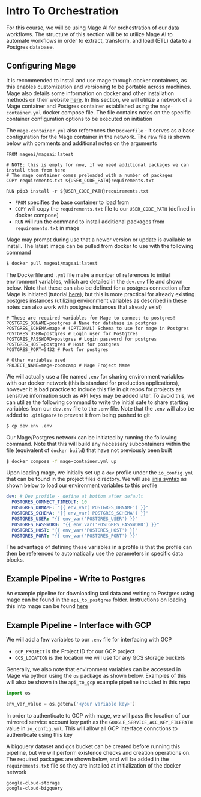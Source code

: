 # Intro To Orchestration

 For this course, we will be using Mage AI for orchestration of our data workflows. The structure of this section will be to utilize Mage AI to automate workflows in order to extract, transform, and load (ETL) data to a Postgres database.
 
 <!-- ## What is Orchestration?

 Orchestration can be defined as "a process of dependency management facilitated through automation". The data orchestrator can manage the following aspects of data pipelines:
 * Scheduling
 * Triggering
 * Monitoring
 * Resource Allocation

 Data workflows are built up via sequential steps. In Mage AI terms:
 * Steps = Tasks to be performed
 * Workflows = DAGs (Directed acyclic graphs)

 A good orchestrator handles:
 * Workflow management
 * Automation
 * Error handling
 * Data recovery
 * Monitoring + Alerting on failures
 * Resource optimization
 * Observability (visibility into every part of data pipeline)
 * Debugging of data pipelines
 * Compliance, auditing, logging

## What is Mage?

Mage is an open source pipeline tool for transforming and integrating data.

Structure:
* Projects (like a github repo, contains all the code for project)
* Pieplines (these are like DAGs)
  * Workflow that executes some data operation
  * Contains blocks written in Python, SQL, R, etc.
* Blocks (these are what make up transformations)
  * Represented as .yml files
  * Dependencies are managed through Mage
  * Can utilize blocks in many different pipelines within a project
* These Export, Transform, and Load data

Blocks are independent entities that are testable on their own. Key features of engineering best practices include:
* In line testing + debugging
* Notebook style formatting
* Transofmration in one place
* Porting to DBT
* Streaming
* DAGs without duplicate functions

## Structure of a Mage Block

* Imports: packages needed
* Decorator: describes what type of function is being executed
* Function: executes an operation that returns a dataframe
    * Only thing that will return data ran when a block is executed
* Test/Assertion: will be executed on the result of the test
    * @test is the decorator for this -->

## Configuring Mage

It is recommended to install and use mage through docker containers, as this enables customization and versioning to be portable across machines. Mage also details some information on docker and other installation methods on their website [here](https://docs.mage.ai/getting-started/setup#docker-compose-template). In this section, we will utilize a network of a Mage container and Postgres container established using the `mage-container.yml` docker compose file. The file contains notes on the specific container configuration options to be executed on initiation

The `mage-container.yml` also references the `Dockerfile` - it serves as a base configuration for the Mage container in the network. The raw file is shown below with comments and additional notes on the arguments

```
FROM mageai/mageai:latest

# NOTE: this is empty for now, if we need additional packages we can install them from here
# The mage container comes preloaded with a number of packages
COPY requirements.txt ${USER_CODE_PATH}requirements.txt 

RUN pip3 install -r ${USER_CODE_PATH}requirements.txt
```
* `FROM` specifies the base container to load from
* `COPY` will copy the `requirements.txt` file to our `USER_CODE_PATH` (defined in docker compose)
* `RUN` will run the command to install additional packages from `requirements.txt` in mage

Mage may prompt during use that a newer version or update is available to install. The latest image can be pulled from docker to use with the following command
```bash
$ docker pull mageai/mageai:latest
```

The Dockerfile and `.yml` file make a number of references to initial environment variables, which are detailed in the `dev.env` file and shown below. Note that these can also be defined for a postgres connection after Mage is initiated (tutorial [here](https://www.analyticsvidhya.com/blog/2024/09/setup-mage-ai-with-postgres/)), but this is more practical for already existing postgres instances (utilizing environment variables as described in these notes can also work with postgres instances that already exist)
```
# These are required variables for Mage to connect to postgres!
POSTGRES_DBNAME=postgres # Name for database in postgres
POSTGRES_SCHEMA=mage # (OPTIONAL) Schema to use for mage in Postgres
POSTGRES_USER=postgres # Login user for Postgtres
POSTGRES_PASSWORD=postgres # Login password for postgres
POSTGRES_HOST=postgres # Host for postgres
POSTGRES_PORT=5432 # Port for postgres

# Other variables used
PROJECT_NAME=mage-zoomcamp # Mage Project Name
```

We will actually use a file named `.env` for sharing environment variables with our docker network (this is standard for production applications), however it is bad practice to include this file in git repos for projects as sensitive information such as API keys may be added later. To avoid this, we can utilize the following command to write the initial safe to share starting variables from our `dev.env` file to the `.env` file. Note that the `.env` will also be added to `.gitignore` to prevent it from being pushed to git
```bash
$ cp dev.env .env
```

Our Mage/Postgres network can be initiated by running the following command. Note that this will build any necessary subcontainers within the file (equivalent of `docker build`) that have not previously been built
```bash
$ docker compose -f mage-container.yml up
```

Upon loading mage, we initially set up a `dev` profile under the `io_config.yml` that can be found in the project files directory. We will use [jinja syntax](https://docs.coalesce.io/docs/reference/jinja/jinja-syntax/) as shown below to load our environment variables to this profile
```yml
dev: # Dev profile - define at bottom after default
  POSTGRES_CONNECT_TIMEOUT: 10
  POSTGRES_DBNAME: "{{ env_var('POSTGRES_DBNAME') }}"
  POSTGRES_SCHEMA: "{{ env_var('POSTGRES_SCHEMA') }}"
  POSTGRES_USER: "{{ env_var('POSTGRES_USER') }}"
  POSTGRES_PASSWORD: "{{ env_var('POSTGRES_PASSWORD') }}"
  POSTGRES_HOST: "{{ env_var('POSTGRES_HOST') }}"
  POSTGRES_PORT: "{{ env_var('POSTGRES_PORT') }}"
```

The advantage of defining these variables in a profile is that the profile can then be referenced to automatically use the parameters in specific data blocks.

## Example Pipeline - Write to Postgres

An example pipeline for downloading taxi data and writing to Postgres using mage can be found in the `api_to_postgres` folder. Instructions on loading this into mage can be found [here](https://docs.mage.ai/guides/pipelines/importing-pipelines)

## Example Pipeline - Interface with GCP

We will add a few variables to our `.env` file for interfacing with GCP
* `GCP_PROJECT` is the Project ID for our GCP project
* `GCS_LOCATION` is the location we will use for any GCS storage buckets

Generally, we also note that environment variables can be accessed in Mage via python using the `os` package as shown below. Examples of this will also be shown in the `api_to_gcp` example pipeline included in this repo
```python
import os

env_var_value = os.getenv('<your variable key>')
```

In order to authenticate to GCP with mage, we will pass the location of our mirrored service account key path as the `GOOGLE_SERVICE_ACC_KEY_FILEPATH` value in `io_config.yml`. This will allow all GCP interface connctions to authenticate using this key

A bigquery dataset and gcs bucket can be created before running this pipeline, but we will perform existence checks and creation operations on. The required packages are shown below, and will be added in the `requirements.txt` file so they are installed at initialization of the docker network
```
google-cloud-storage
google-cloud-bigquery
```
